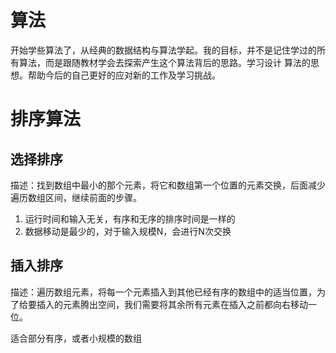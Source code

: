 # 算法

开始学些算法了，从经典的数据结构与算法学起。我的目标，并不是记住学过的所有算法，而是跟随教材学会去探索产生这个算法背后的思路。学习设计
算法的思想。帮助今后的自己更好的应对新的工作及学习挑战。


# 排序算法

## 选择排序

描述：找到数组中最小的那个元素，将它和数组第一个位置的元素交换，后面减少遍历数组区间，继续前面的步骤。

1. 运行时间和输入无关，有序和无序的排序时间是一样的
2. 数据移动是最少的，对于输入规模N，会进行N次交换

## 插入排序 

描述：遍历数组元素，将每一个元素插入到其他已经有序的数组中的适当位置，为了给要插入的元素腾出空间，我们需要将其余所有元素在插入之前都向右移动一位。

适合部分有序，或者小规模的数组